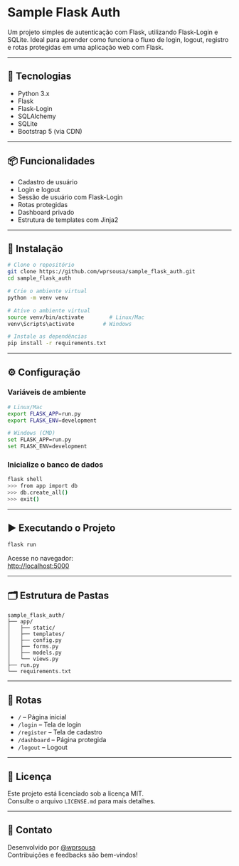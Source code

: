 # Sample Flask Auth

Um projeto simples de autenticação com Flask, utilizando Flask-Login e SQLite. Ideal para aprender como funciona o fluxo de login, logout, registro e rotas protegidas em uma aplicação web com Flask.

---

## 🚀 Tecnologias

- Python 3.x  
- Flask  
- Flask-Login  
- SQLAlchemy  
- SQLite  
- Bootstrap 5 (via CDN)

---

## 📦 Funcionalidades

- Cadastro de usuário  
- Login e logout  
- Sessão de usuário com Flask-Login  
- Rotas protegidas  
- Dashboard privado  
- Estrutura de templates com Jinja2

---

## 🔧 Instalação

```bash
# Clone o repositório
git clone https://github.com/wprsousa/sample_flask_auth.git
cd sample_flask_auth

# Crie o ambiente virtual
python -m venv venv

# Ative o ambiente virtual
source venv/bin/activate        # Linux/Mac
venv\Scripts\activate         # Windows

# Instale as dependências
pip install -r requirements.txt
```

---

## ⚙️ Configuração

### Variáveis de ambiente

```bash
# Linux/Mac
export FLASK_APP=run.py
export FLASK_ENV=development

# Windows (CMD)
set FLASK_APP=run.py
set FLASK_ENV=development
```

### Inicialize o banco de dados

```bash
flask shell
>>> from app import db
>>> db.create_all()
>>> exit()
```

---

## ▶️ Executando o Projeto

```bash
flask run
```

Acesse no navegador:  
[http://localhost:5000](http://localhost:5000)

---

## 🗂 Estrutura de Pastas

```
sample_flask_auth/
├── app/
│   ├── static/
│   ├── templates/
│   ├── config.py
│   ├── forms.py
│   ├── models.py
│   └── views.py
├── run.py
└── requirements.txt
```

---

## 🧪 Rotas

- `/` – Página inicial  
- `/login` – Tela de login  
- `/register` – Tela de cadastro  
- `/dashboard` – Página protegida  
- `/logout` – Logout

---

## 📄 Licença

Este projeto está licenciado sob a licença MIT.  
Consulte o arquivo `LICENSE.md` para mais detalhes.

---

## 🙋 Contato

Desenvolvido por [@wprsousa](https://github.com/wprsousa)  
Contribuições e feedbacks são bem-vindos!
